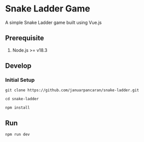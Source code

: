 # Snake Ladder Game
A simple Snake Ladder game built using Vue.js
<br>

## Prerequisite
1. Node.js >= v18.3 

## Develop
### Initial Setup
`git clone https://github.com/januarpancaran/snake-ladder.git`

`cd snake-ladder`

`npm install`
<br>

## Run
`npm run dev`
